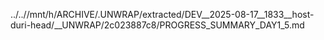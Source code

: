 ../..//mnt/h/ARCHIVE/.UNWRAP/extracted/DEV__2025-08-17__1833__host-duri-head/__UNWRAP/2c023887c8/PROGRESS_SUMMARY_DAY1_5.md